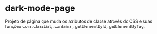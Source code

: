 # dark-mode-page
Projeto de página que muda os atributos de classe através do CSS e suas funções com .classList, .contains , getElementById, getElementByTag;
